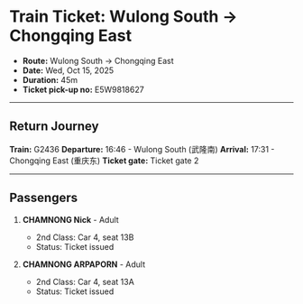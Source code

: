 # Train Ticket: Wulong South → Chongqing East

- **Route:** Wulong South → Chongqing East
- **Date:** Wed, Oct 15, 2025
- **Duration:** 45m
- **Ticket pick-up no:** E5W9818627

---

## Return Journey

**Train:** G2436
**Departure:** 16:46 - Wulong South (武隆南)
**Arrival:** 17:31 - Chongqing East (重庆东)
**Ticket gate:** Ticket gate 2

---

## Passengers

1. **CHAMNONG Nick** - Adult
   - 2nd Class: Car 4, seat 13B
   - Status: Ticket issued

2. **CHAMNONG ARPAPORN** - Adult
   - 2nd Class: Car 4, seat 13A
   - Status: Ticket issued
